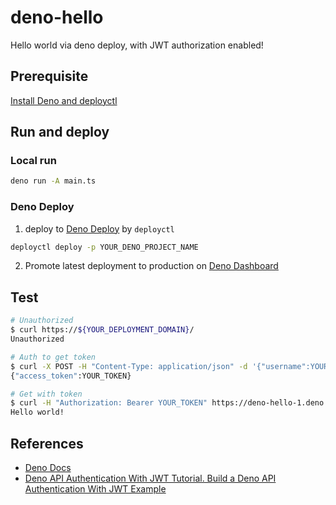 # deno-hello

Hello world via deno deploy, with JWT authorization enabled!

## Prerequisite

[Install Deno and deployctl](https://docs.deno.com/deploy/manual#install-deno-and-deployctl)

## Run and deploy

### Local run

```bash
deno run -A main.ts
```

### Deno Deploy

1. deploy to [Deno Deploy](https://docs.deno.com/deploy/manual) by `deployctl`

```bash
deployctl deploy -p YOUR_DENO_PROJECT_NAME
```

2. Promote latest deployment to production on [Deno Dashboard](dash.deno.com)

## Test

```bash
# Unauthorized
$ curl https://${YOUR_DEPLOYMENT_DOMAIN}/
Unauthorized

# Auth to get token
$ curl -X POST -H "Content-Type: application/json" -d '{"username":YOUR_USERNAME,"password":YOUR_PASSWORD}' https://${YOUR_DEPLOYMENT_DOMAIN}/auth/
{"access_token":YOUR_TOKEN}

# Get with token
$ curl -H "Authorization: Bearer YOUR_TOKEN" https://deno-hello-1.deno.dev/
Hello world!
```

## References

- [Deno Docs](https://docs.deno.com/)
- [Deno API Authentication With JWT Tutorial. Build a Deno API Authentication With JWT Example](https://www.youtube.com/watch?v=L5Zoew-lD54&list=PL_tfpuj34wCUhqvI1vqIBkjwilcEEoqgM&index=4&t=316s)

